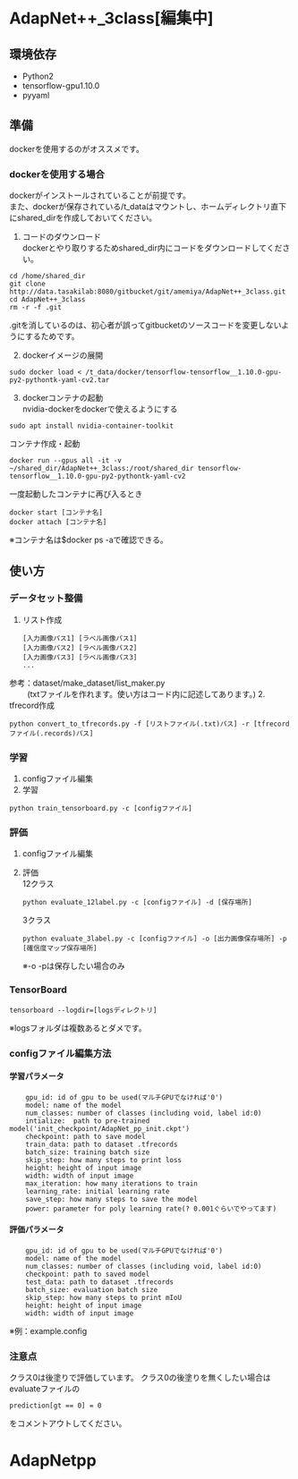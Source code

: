# AdapNet++_3class[編集中]


## 環境依存
* Python2
* tensorflow-gpu1.10.0
* pyyaml

## 準備
dockerを使用するのがオススメです。
### dockerを使用する場合
dockerがインストールされていることが前提です。  
また、dockerが保存されている/t_dataはマウントし、ホームディレクトリ直下にshared_dirを作成しておいてください。  
	
1. コードのダウンロード  
dockerとやり取りするためshared_dir内にコードをダウンロードしてください。
```
cd /home/shared_dir
git clone http://data.tasakilab:8080/gitbucket/git/amemiya/AdapNet++_3class.git
cd AdapNet++_3class
rm -r -f .git
```
.gitを消しているのは、初心者が誤ってgitbucketのソースコードを変更しないようにするためです。  

2. dockerイメージの展開  
```
sudo docker load < /t_data/docker/tensorflow-tensorflow__1.10.0-gpu-py2-pythontk-yaml-cv2.tar
```
3. dockerコンテナの起動  
nvidia-dockerをdockerで使えるようにする
```
sudo apt install nvidia-container-toolkit
```
コンテナ作成・起動 
```
docker run --gpus all -it -v ~/shared_dir/AdapNet++_3class:/root/shared_dir tensorflow-tensorflow__1.10.0-gpu-py2-pythontk-yaml-cv2
```
一度起動したコンテナに再び入るとき  
```
docker start [コンテナ名]
docker attach [コンテナ名]
```
※コンテナ名は$docker ps -aで確認できる。  

## 使い方

### データセット整備

1. リスト作成

	```
	[入力画像パス1] [ラベル画像パス1]
	[入力画像パス2] [ラベル画像パス2]
	[入力画像パス3] [ラベル画像パス3]
	...

	```
参考：dataset/make_dataset/list_maker.py  
　　 (txtファイルを作れます。使い方はコード内に記述してあります。)
2. tfrecord作成
```
python convert_to_tfrecords.py -f [リストファイル(.txt)パス] -r [tfrecordファイル(.records)パス]
```


### 学習
1. configファイル編集
2. 学習
```
python train_tensorboard.py -c [configファイル]
```

### 評価
1. configファイル編集
2. 評価  
	12クラス
	```
	python evaluate_12label.py -c [configファイル] -d [保存場所]
	```
	

	3クラス
	```
	python evaluate_3label.py -c [configファイル] -o [出力画像保存場所] -p [確信度マップ保存場所]
	```
	※-o -pは保存したい場合のみ  
	
### TensorBoard
```
tensorboard --logdir=[logsディレクトリ]
```
※logsフォルダは複数あるとダメです。

### configファイル編集方法
#### 学習パラメータ
```
    gpu_id: id of gpu to be used(マルチGPUでなければ'0')
    model: name of the model
    num_classes: number of classes (including void, label id:0)
    intialize:  path to pre-trained model('init_checkpoint/AdapNet_pp_init.ckpt')
    checkpoint: path to save model
    train_data: path to dataset .tfrecords
    batch_size: training batch size
    skip_step: how many steps to print loss 
    height: height of input image
    width: width of input image
    max_iteration: how many iterations to train
    learning_rate: initial learning rate
    save_step: how many steps to save the model
    power: parameter for poly learning rate(? 0.001ぐらいでやってます)
```

#### 評価パラメータ
```
    gpu_id: id of gpu to be used(マルチGPUでなければ'0')
    model: name of the model
    num_classes: number of classes (including void, label id:0)
    checkpoint: path to saved model
    test_data: path to dataset .tfrecords
    batch_size: evaluation batch size
    skip_step: how many steps to print mIoU
    height: height of input image
    width: width of input image
```
※例：example.config

### 注意点
クラス0は後塗りで評価しています。
クラス0の後塗りを無くしたい場合はevaluateファイルの
```
prediction[gt == 0] = 0
```
をコメントアウトしてください。
# AdapNetpp
